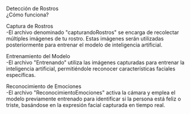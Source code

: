 Detección de Rostros
<br> ¿Cómo funciona?

Captura de Rostros
<br>  -El archivo denominado "capturandoRostros" se encarga de recolectar múltiples imágenes de tu rostro. Estas imágenes serán utilizadas posteriormente para entrenar el modelo de inteligencia artificial.

Entrenamiento del Modelo
<br>  -El archivo "Entrenando" utiliza las imágenes capturadas para entrenar la inteligencia artificial, permitiéndole reconocer características faciales específicas.

Reconocimiento de Emociones
<br>  -El archivo "ReconocimientoEmociones" activa la cámara y emplea el modelo previamente entrenado para identificar si la persona está feliz o triste, basándose en la expresión facial capturada en tiempo real.
